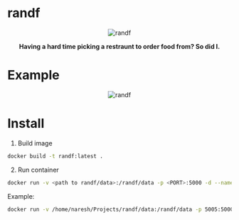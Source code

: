 # randf

<p align=center>
    <img src="https://files.naresh1318.com/public/randf/randf.gif" alt="randf"/>
    <p align="center"> <b>Having a hard time picking a restraunt to order food from? So did I.</b> </p>
</p>

# Example
<p align=center>
    <img src="" alt="randf"/>
    <p align="center"> <b></b> </p>
</p>

# Install
1. Build image
```bash
docker build -t randf:latest .
```

2. Run container
```bash
docker run -v <path to randf/data>:/randf/data -p <PORT>:5000 -d --name randf randf:latest
```

Example:
```bash
docker run -v /home/naresh/Projects/randf/data:/randf/data -p 5005:5000 -d --name randf randf:latest
```

